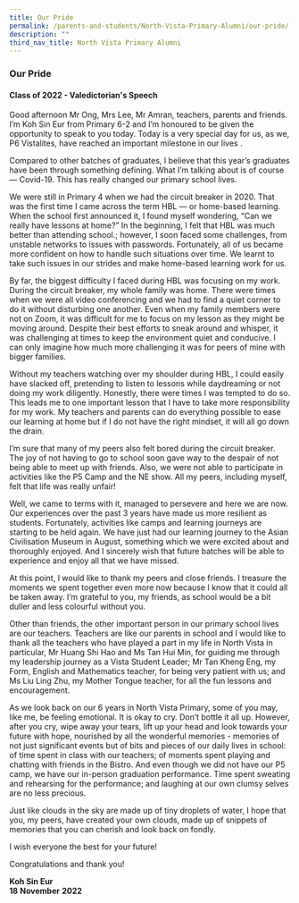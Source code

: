 ```yaml
---
title: Our Pride
permalink: /parents-and-students/North-Vista-Primary-Alumni/our-pride/
description: ""
third_nav_title: North Vista Primary Alumni
---
```

### Our Pride

#### Class of 2022 - Valedictorian's Speech


Good afternoon Mr Ong, Mrs Lee, Mr Amran, teachers, parents and friends. I’m Koh Sin Eur
from Primary 6-2 and I’m honoured to be given the opportunity to speak to you today. Today
is a very special day for us, as we, P6 Vistalites, have reached an important milestone in our
lives .

Compared to other batches of graduates, I believe that this year’s graduates have been
through something defining. What I’m talking about is of course— Covid-19. This has really
changed our primary school lives.


We were still in Primary 4 when we had the circuit breaker in 2020. That was the first time I
came across the term HBL — or home-based learning. When the school first announced it, I
found myself wondering, “Can we really have lessons at home?” In the beginning, I felt that
HBL was much better than attending school.; however, I soon faced some challenges, from
unstable networks to issues with passwords. Fortunately, all of us became more confident on
how to handle such situations over time. We learnt to take such issues in our strides and make
home-based learning work for us.


By far, the biggest difficulty I faced during HBL was focusing on my work. During the circuit
breaker, my whole family was home. There were times when we were all video conferencing
and we had to find a quiet corner to do it without disturbing one another. Even when my family
members were not on Zoom, it was difficult for me to focus on my lesson as they might be
moving around. Despite their best efforts to sneak around and whisper, it was challenging at
times to keep the environment quiet and conducive. I can only imagine how much more
challenging it was for peers of mine with bigger families.


Without my teachers watching over my shoulder during HBL, I could easily have slacked off,
pretending to listen to lessons while daydreaming or not doing my work diligently. Honestly,
there were times I was tempted to do so. This leads me to one important lesson that I have
to take more responsibility for my work. My teachers and parents can do everything possible
to ease our learning at home but if I do not have the right mindset, it will all go down the drain.


I’m sure that many of my peers also felt bored during the circuit breaker. The joy of not having
to go to school soon gave way to the despair of not being able to meet up with friends. Also,
we were not able to participate in activities like the P5 Camp and the NE show. All my peers,
including myself, felt that life was really unfair!


Well, we came to terms with it, managed to persevere and here we are now. Our experiences
over the past 3 years have made us more resilient as students. Fortunately, activities like
camps and learning journeys are starting to be held again. We have just had our
learning journey to the Asian Civilisation Museum in August, something which we were excited
about and thoroughly enjoyed. And I sincerely wish that future batches will be able to
experience and enjoy all that we have missed.


At this point, I would like to thank my peers and close friends. I treasure the moments we spent
together even more now because I know that it could all be taken away. I’m grateful to you,
my friends, as school would be a bit duller and less colourful without you.


Other than friends, the other important person in our primary school lives are our teachers.
Teachers are like our parents in school and I would like to thank all the teachers who have
played a part in my life in North Vista in particular, Mr Huang Shi Hao and Ms Tan Hui Min, for
guiding me through my leadership journey as a Vista Student Leader; Mr Tan Kheng Eng, my
Form, English and Mathematics teacher, for being very patient with us; and Ms Liu Ling Zhu,
my Mother Tongue teacher, for all the fun lessons and encouragement.


As we look back on our 6 years in North Vista Primary, some of you may, like me, be feeling
emotional. It is okay to cry. Don’t bottle it all up. However, after you cry, wipe away your tears,
lift up your head and look towards your future with hope, nourished by all the wonderful
memories - memories of not just significant events but of bits and pieces of our daily lives in
school: of time spent in class with our teachers; of moments spent playing and chatting with
friends in the Bistro. And even though we did not have our P5 camp, we have our in-person
graduation performance. Time spent sweating and rehearsing for the performance; and
laughing at our own clumsy selves are no less precious.


Just like clouds in the sky are made up of tiny droplets of water, I hope that you, my peers,
have created your own clouds, made up of snippets of memories that you can cherish and
look back on fondly.


I wish everyone the best for your future! 


Congratulations and thank you!


**Koh Sin Eur**  
**18** **November** **2022**